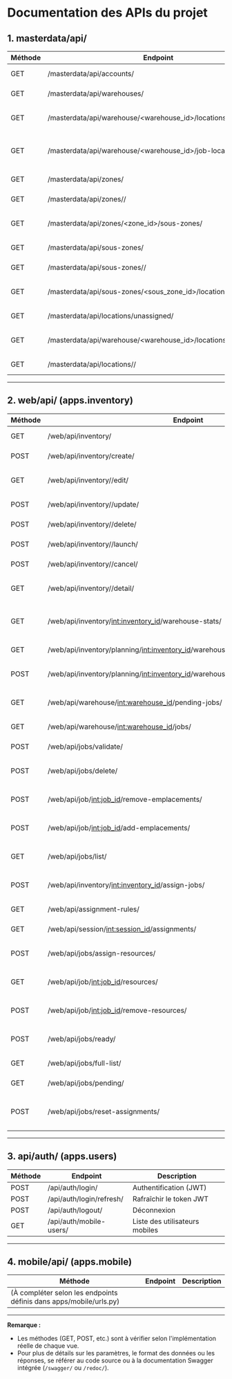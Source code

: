 # Documentation des APIs du projet

## 1. masterdata/api/

| Méthode | Endpoint | Description |
|---------|----------|-------------|
| GET     | /masterdata/api/accounts/ | Liste des comptes |
| GET     | /masterdata/api/warehouses/ | Liste des entrepôts |
| GET     | /masterdata/api/warehouse/<warehouse_id>/locations/ | Toutes les locations d'un entrepôt |
| GET     | /masterdata/api/warehouse/<warehouse_id>/job-locations/ | Locations groupées par job pour un entrepôt |
| GET     | /masterdata/api/zones/ | Liste des zones |
| GET     | /masterdata/api/zones/<pk>/ | Détail d'une zone |
| GET     | /masterdata/api/zones/<zone_id>/sous-zones/ | Liste des sous-zones d'une zone |
| GET     | /masterdata/api/sous-zones/ | Liste des sous-zones |
| GET     | /masterdata/api/sous-zones/<pk>/ | Détail d'une sous-zone |
| GET     | /masterdata/api/sous-zones/<sous_zone_id>/locations/ | Locations d'une sous-zone |
| GET     | /masterdata/api/locations/unassigned/ | Emplacements non affectés |
| GET     | /masterdata/api/warehouse/<warehouse_id>/locations/unassigned/ | Emplacements non affectés d'un entrepôt |
| GET     | /masterdata/api/locations/<pk>/ | Détail d'un emplacement |

---

## 2. web/api/ (apps.inventory)

| Méthode | Endpoint | Description |
|---------|----------|-------------|
| GET     | /web/api/inventory/ | Liste des inventaires |
| POST    | /web/api/inventory/create/ | Créer un inventaire |
| GET     | /web/api/inventory/<pk>/edit/ | Détail d'un inventaire (édition) |
| POST    | /web/api/inventory/<pk>/update/ | Mettre à jour un inventaire |
| POST    | /web/api/inventory/<pk>/delete/ | Supprimer un inventaire |
| POST    | /web/api/inventory/<pk>/launch/ | Lancer un inventaire |
| POST    | /web/api/inventory/<pk>/cancel/ | Annuler un inventaire |
| GET     | /web/api/inventory/<pk>/detail/ | Détail d'équipe d'inventaire |
| GET     | /web/api/inventory/<int:inventory_id>/warehouse-stats/ | Statistiques des entrepôts d'un inventaire |
| GET     | /web/api/inventory/planning/<int:inventory_id>/warehouses/ | Entrepôts d'un inventaire |
| POST    | /web/api/inventory/planning/<int:inventory_id>/warehouse/<int:warehouse_id>/jobs/create/ | Créer des jobs pour un entrepôt |
| GET     | /web/api/warehouse/<int:warehouse_id>/pending-jobs/ | Jobs en attente d'un entrepôt |
| GET     | /web/api/warehouse/<int:warehouse_id>/jobs/ | Tous les jobs d'un entrepôt |
| POST    | /web/api/jobs/validate/ | Valider des jobs |
| POST    | /web/api/jobs/delete/ | Supprimer définitivement un job |
| POST    | /web/api/job/<int:job_id>/remove-emplacements/ | Supprimer des emplacements d'un job |
| POST    | /web/api/job/<int:job_id>/add-emplacements/ | Ajouter des emplacements à un job |
| GET     | /web/api/jobs/list/ | Lister tous les jobs avec détails |
| POST    | /web/api/inventory/<int:inventory_id>/assign-jobs/ | Affecter des jobs à un inventaire |
| GET     | /web/api/assignment-rules/ | Règles d'affectation |
| GET     | /web/api/session/<int:session_id>/assignments/ | Assignations par session |
| POST    | /web/api/jobs/assign-resources/ | Affecter des ressources à des jobs |
| GET     | /web/api/job/<int:job_id>/resources/ | Récupérer les ressources d'un job |
| POST    | /web/api/job/<int:job_id>/remove-resources/ | Retirer des ressources d'un job |
| POST    | /web/api/jobs/ready/ | Marquer un job comme prêt |
| GET     | /web/api/jobs/full-list/ | Liste complète des jobs |
| GET     | /web/api/jobs/pending/ | Lister les jobs en attente |
| POST    | /web/api/jobs/reset-assignments/ | Remettre les assignations de jobs en attente |

---

## 3. api/auth/ (apps.users)

| Méthode | Endpoint | Description |
|---------|----------|-------------|
| POST    | /api/auth/login/ | Authentification (JWT) |
| POST    | /api/auth/login/refresh/ | Rafraîchir le token JWT |
| POST    | /api/auth/logout/ | Déconnexion |
| GET     | /api/auth/mobile-users/ | Liste des utilisateurs mobiles |

---

## 4. mobile/api/ (apps.mobile)

| Méthode | Endpoint | Description |
|---------|----------|-------------|
| (À compléter selon les endpoints définis dans apps/mobile/urls.py) |

---

**Remarque :**
- Les méthodes (GET, POST, etc.) sont à vérifier selon l'implémentation réelle de chaque vue.
- Pour plus de détails sur les paramètres, le format des données ou les réponses, se référer au code source ou à la documentation Swagger intégrée (`/swagger/` ou `/redoc/`). 